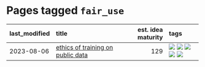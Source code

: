 # Pages tagged `fair_use`

|last_modified|title|est. idea maturity|tags
|:---|:---|---:|:---|
|2023-08-06|[ethics of training on public data](../ethics_of_public_data.md)|129|[![](https://img.shields.io/badge/tag-ai_ethics-7c795e)](../tags/ai_ethics.md) [![](https://img.shields.io/badge/tag-ethics-95bed6)](../tags/ethics.md) [![](https://img.shields.io/badge/tag-fair_use-1743a)](../tags/fair_use.md) [![](https://img.shields.io/badge/tag-philosophy-b4243e)](../tags/philosophy.md) [![](https://img.shields.io/badge/tag-remix_culture-c92725)](../tags/remix_culture.md)|